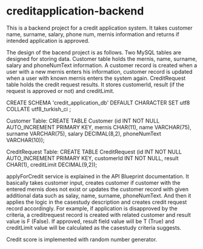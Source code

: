 # creditapplication-backend
This is a backend project for a credit application system. It takes customer name, surname, salary, phone num, mernis information and returns if intended application is approved.

The design of the bacend project is as follows. Two MySQL tables are designed for storing data. Customer table holds the mernis, name, surname, salary and phoneNumText information.
A customer record is created when a user with a new mernis enters his information, customer record is updated when a user with known mernis enters the system again.
CreditRequest table holds the credit request results. It stores customerId, result (if the request is approved or not) and creditLimit.

CREATE SCHEMA 'credit_application_db' DEFAULT CHARACTER SET utf8 COLLATE utf8_turkish_ci ;

Customer Table:
CREATE TABLE Customer
(id INT NOT NULL AUTO_INCREMENT PRIMARY KEY,
 mernis CHAR(11),
 name VARCHAR(75),
 surname VARCHAR(75),
 salary DECIMAL(8,2),
 phoneNumText VARCHAR(10));
 
 CreditRequest Table:
 CREATE TABLE CreditRequest
(id INT NOT NULL AUTO_INCREMENT PRIMARY KEY,
 customerId INT NOT NULL,
 result CHAR(1),
 creditLimit DECIMAL(9,2));
 
 applyForCredit service is explained in the API Blueprint documentation. It basically takes customer input, creates customer if customer with the entered mernis
 does not exist or updates the customer record with given additional data such as salay, name, surname, phoneNumText. And then it applies the logic in the casestudy description
 and creates credit request record accordingly. For example, if application is disapproved by the criteria, a creditrequest record is created with related customer and result value
 is F (False). If approved, result field value will be T (True) and creditLimit value will be calculated as the casestudy criteria suggests.
 
 Credit score is implemented with random number generator.
 
 
